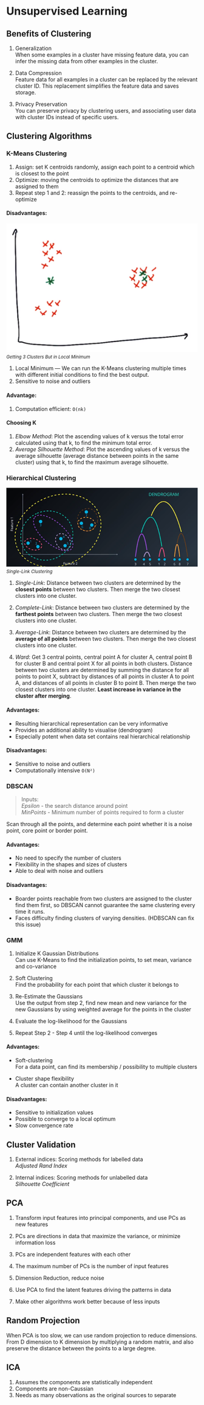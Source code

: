 # Unsupervised Learning

## Benefits of Clustering
1. Generalization <br/>
When some examples in a cluster have missing feature data, you can infer the missing data from other examples in the cluster.

2. Data Compression <br/>
Feature data for all examples in a cluster can be replaced by the relevant cluster ID. This replacement simplifies the feature data and saves storage.

3. Privacy Preservation <br/>
You can preserve privacy by clustering users, and associating user data with cluster IDs instead of specific users.

## Clustering Algorithms

### K-Means Clustering
1. Assign: set K centroids randomly, assign each point to a centroid which is closest to the point <br />
2. Optimize: moving the centroids to optimize the distances that are assigned to them <br />
3. Repeat step 1 and 2: reassign the points to the centroids, and re-optimize <br />

#### Disadvantages:
![alt text](k_means.png) <br />
<small>*Getting 3 Clusters But in Local Minimum*</small>

1. Local Minimum — We can run the K-Means clustering multiple times with different initial conditions to find the best output. <br />
2. Sensitive to noise and outliers <br />

#### Advantage:
1. Computation efficient: `O(nk)`

#### Choosing K
1. _Elbow Method_: Plot the ascending values of k versus the total error calculated using that k, to find the minimum total error. <br />
2. _Average Silhouette Method_: Plot the ascending values of k versus the average silhouette (average distance between points in the same cluster) using that k, to find the maximum average silhouette. <br />

### Hierarchical Clustering
![alt text](single_link.png) <br />
<small>*Single-Link Clustering*</small>

1. _Single-Link_: Distance between two clusters are determined by the **closest points** between two clusters. Then merge the two closest clusters into one cluster.

2. _Complete-Link_: Distance between two clusters are determined by the **farthest points** between two clusters. Then merge the two closest clusters into one cluster.

3. _Average-Link_: Distance between two clusters are determined by the **average of all points** between two clusters. Then merge the two closest clusters into one cluster.

4. _Ward_: Get 3 central points, central point A for cluster A, central point B for cluster B and central point X for all points in both clusters. Distance between two clusters are determined by summing the distance for all points to point X, subtract by distances of all points in cluster A to point A, and distances of all points in cluster B to point B. Then merge the two closest clusters into one cluster. **Least increase in variance in the cluster after merging**.

#### Advantages:
* Resulting hierarchical representation can be very informative <br />
* Provides an additional ability to visualise (dendrogram) <br />
* Especially potent when data set contains real hierarchical relationship

#### Disadvantages:
* Sensitive to noise and outliers <br />
* Computationally intensive `O(N²)` <br />

### DBSCAN
> Inputs: <br />
> _Epsilon_ - the search distance around point <br />
> _MinPoints_ - Minimum number of points required to form a cluster <br />

Scan through all the points, and determine each point whether it is a noise point, core point or border point.

#### Advantages:
* No need to specify the number of clusters <br />
* Flexibility in the shapes and sizes of clusters <br />
* Able to deal with noise and outliers <br />

#### Disadvantages:
* Boarder points reachable from two clusters are assigned to the cluster find them first, so DBSCAN cannot guarantee the same clustering every time it runs. <br />
* Faces difficulty finding clusters of varying densities. (HDBSCAN can fix this issue) <br />

### GMM
1. Initialize K Gaussian Distributions <br />
Can use K-Means to find the initialization points, to set mean, variance and co-variance

2. Soft Clustering <br />
Find the probability for each point that which cluster it belongs to

3. Re-Estimate the Gaussians <br />
Use the output from step 2, find new mean and new variance for the new Gaussians by using weighted average for the points in the cluster

4. Evaluate the log-likelihood for the Gaussians

5. Repeat Step 2 - Step 4 until the log-likelihood converges 

#### Advantages:
* Soft-clustering <br />
For a data point, can find its membership / possibility to multiple clusters

* Cluster shape flexibility <br />
A cluster can contain another cluster in it <br />

#### Disadvantages:
* Sensitive to initialization values <br />
* Possible to converge to a local optimum <br />
* Slow convergence rate <br />

## Cluster Validation
1. External indices: Scoring methods for labelled data <br />
_Adjusted Rand Index_

2. Internal indices: Scoring methods for unlabelled data <br />
_Silhouette Coefficient_

## PCA
1. Transform input features into principal components, and use PCs as new features

2. PCs are directions in data that maximize the variance, or minimize information loss

3. PCs are independent features with each other

4. The maximum number of PCs is the number of input features 

5. Dimension Reduction, reduce noise

6. Use PCA to find the latent features driving the patterns in data

7. Make other algorithms work better because of less inputs 

## Random Projection
When PCA is too slow, we can use random projection to reduce dimensions. From D dimension to K dimension by multiplying a random matrix, and also preserve the distance between the points to a large degree.

## ICA
1. Assumes the components are statistically independent <br />
2. Components are non-Caussian <br />
3. Needs as many observations as the original sources to separate <br />